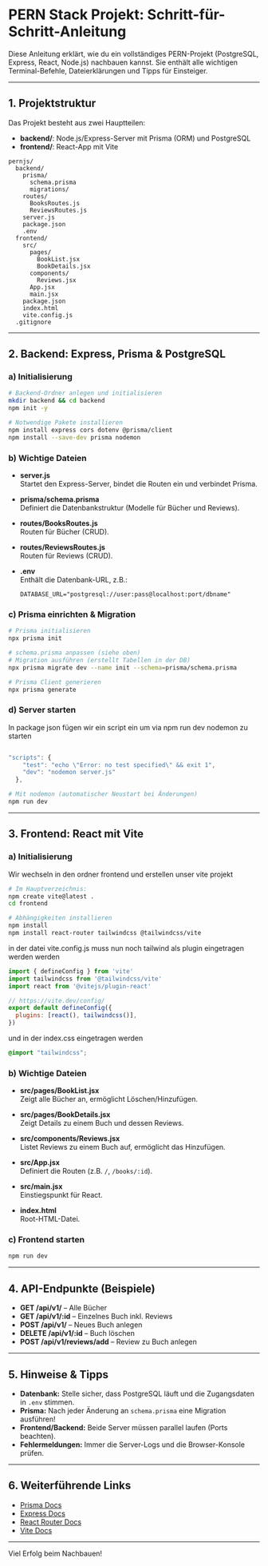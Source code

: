 # PERN Stack Projekt: Schritt-für-Schritt-Anleitung

Diese Anleitung erklärt, wie du ein vollständiges PERN-Projekt (PostgreSQL, Express, React, Node.js) nachbauen kannst. Sie enthält alle wichtigen Terminal-Befehle, Dateierklärungen und Tipps für Einsteiger.

---

## 1. Projektstruktur

Das Projekt besteht aus zwei Hauptteilen:
- **backend/**: Node.js/Express-Server mit Prisma (ORM) und PostgreSQL
- **frontend/**: React-App mit Vite

```
pernjs/
  backend/
    prisma/
      schema.prisma
      migrations/
    routes/
      BooksRoutes.js
      ReviewsRoutes.js
    server.js
    package.json
    .env
  frontend/
    src/
      pages/
        BookList.jsx
        BookDetails.jsx
      components/
        Reviews.jsx
      App.jsx
      main.jsx
    package.json
    index.html
    vite.config.js
  .gitignore
```

---

## 2. Backend: Express, Prisma & PostgreSQL

### a) Initialisierung

```bash
# Backend-Ordner anlegen und initialisieren
mkdir backend && cd backend
npm init -y

# Notwendige Pakete installieren
npm install express cors dotenv @prisma/client
npm install --save-dev prisma nodemon
```

### b) Wichtige Dateien

- **server.js**  
  Startet den Express-Server, bindet die Routen ein und verbindet Prisma.

- **prisma/schema.prisma**  
  Definiert die Datenbankstruktur (Modelle für Bücher und Reviews).

- **routes/BooksRoutes.js**  
  Routen für Bücher (CRUD).

- **routes/ReviewsRoutes.js**  
  Routen für Reviews (CRUD).

- **.env**  
  Enthält die Datenbank-URL, z.B.:
  ```
  DATABASE_URL="postgresql://user:pass@localhost:port/dbname"
  ```

### c) Prisma einrichten & Migration

```bash
# Prisma initialisieren
npx prisma init

# schema.prisma anpassen (siehe oben)
# Migration ausführen (erstellt Tabellen in der DB)
npx prisma migrate dev --name init --schema=prisma/schema.prisma

# Prisma Client generieren
npx prisma generate
```

### d) Server starten

In package json fügen wir ein script ein um via npm run dev nodemon zu starten

```js

"scripts": {
    "test": "echo \"Error: no test specified\" && exit 1",
    "dev": "nodemon server.js"
  },

```

```bash
# Mit nodemon (automatischer Neustart bei Änderungen)
npm run dev
```

---

## 3. Frontend: React mit Vite

### a) Initialisierung

Wir wechseln in den ordner frontend und erstellen unser vite projekt
```bash
# Im Hauptverzeichnis:
npm create vite@latest .
cd frontend

# Abhängigkeiten installieren
npm install
npm install react-router tailwindcss @tailwindcss/vite
```
in der datei vite.config.js muss nun noch tailwind als plugin eingetragen werden werden 

```js
import { defineConfig } from 'vite'
import tailwindcss from '@tailwindcss/vite'
import react from '@vitejs/plugin-react'

// https://vite.dev/config/
export default defineConfig({
  plugins: [react(), tailwindcss()],
})

```

und in der index.css eingetragen werden

```css
@import "tailwindcss";

```

### b) Wichtige Dateien

- **src/pages/BookList.jsx**  
  Zeigt alle Bücher an, ermöglicht Löschen/Hinzufügen.

- **src/pages/BookDetails.jsx**  
  Zeigt Details zu einem Buch und dessen Reviews.

- **src/components/Reviews.jsx**  
  Listet Reviews zu einem Buch auf, ermöglicht das Hinzufügen.

- **src/App.jsx**  
  Definiert die Routen (z.B. `/`, `/books/:id`).

- **src/main.jsx**  
  Einstiegspunkt für React.

- **index.html**  
  Root-HTML-Datei.

### c) Frontend starten

```bash
npm run dev
```

---

## 4. API-Endpunkte (Beispiele)

- **GET /api/v1/** – Alle Bücher
- **GET /api/v1/:id** – Einzelnes Buch inkl. Reviews
- **POST /api/v1/** – Neues Buch anlegen
- **DELETE /api/v1/:id** – Buch löschen
- **POST /api/v1/reviews/add** – Review zu Buch anlegen

---

## 5. Hinweise & Tipps

- **Datenbank:** Stelle sicher, dass PostgreSQL läuft und die Zugangsdaten in `.env` stimmen.
- **Prisma:** Nach jeder Änderung an `schema.prisma` eine Migration ausführen!
- **Frontend/Backend:** Beide Server müssen parallel laufen (Ports beachten).
- **Fehlermeldungen:** Immer die Server-Logs und die Browser-Konsole prüfen.

---

## 6. Weiterführende Links

- [Prisma Docs](https://www.prisma.io/docs/)
- [Express Docs](https://expressjs.com/)
- [React Router Docs](https://reactrouter.com/)
- [Vite Docs](https://vitejs.dev/)

---

Viel Erfolg beim Nachbauen!
